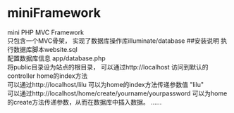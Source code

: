# miniFramework
mini PHP MVC Framework
<br/>只包含一个MVC骨架， 实现了数据库操作库illuminate/database
##安装说明
执行数据库脚本website.sql
<br/>配置数据库信息 app/database.php
<br/>将public目录设为站点的根目录， 可以通过http://localhost 访问到默认的controller  home的index方法
<br/>可以通过http://localhost/lilu  可以为home的index方法传递参数值 "lilu"
<br/>可以通过http://localhost/home/create/yourname/yourpassword  可以为home的create方法传递参数，从而在数据库中插入数据。
......
